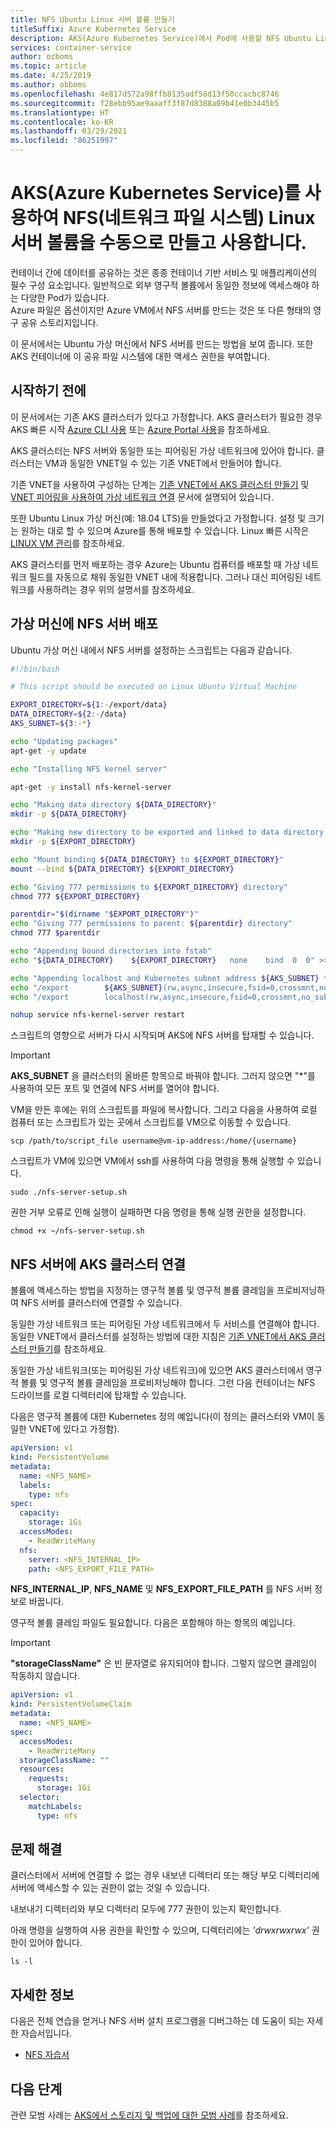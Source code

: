 ```yaml
---
title: NFS Ubuntu Linux 서버 볼륨 만들기
titleSuffix: Azure Kubernetes Service
description: AKS(Azure Kubernetes Service)에서 Pod에 사용할 NFS Ubuntu Linux 서버 볼륨을 수동으로 만드는 방법에 대해 알아봅니다.
services: container-service
author: ozboms
ms.topic: article
ms.date: 4/25/2019
ms.author: obboms
ms.openlocfilehash: 4e817d572a98ffb8135adf58d13f50ccacbc8746
ms.sourcegitcommit: f28ebb95ae9aaaff3f87d8388a09b41e0b3445b5
ms.translationtype: HT
ms.contentlocale: ko-KR
ms.lasthandoff: 03/29/2021
ms.locfileid: "86251997"
---
```

# <a name="manually-create-and-use-an-nfs-network-file-system-linux-server-volume-with-azure-kubernetes-service-aks"></a>AKS(Azure Kubernetes Service)를 사용하여 NFS(네트워크 파일 시스템) Linux 서버 볼륨을 수동으로 만들고 사용합니다.
컨테이너 간에 데이터를 공유하는 것은 종종 컨테이너 기반 서비스 및 애플리케이션의 필수 구성 요소입니다. 일반적으로 외부 영구적 볼륨에서 동일한 정보에 액세스해야 하는 다양한 Pod가 있습니다.    
Azure 파일은 옵션이지만 Azure VM에서 NFS 서버를 만드는 것은 또 다른 형태의 영구 공유 스토리지입니다. 

이 문서에서는 Ubuntu 가상 머신에서 NFS 서버를 만드는 방법을 보여 줍니다. 또한 AKS 컨테이너에 이 공유 파일 시스템에 대한 액세스 권한을 부여합니다.

## <a name="before-you-begin"></a>시작하기 전에
이 문서에서는 기존 AKS 클러스터가 있다고 가정합니다. AKS 클러스터가 필요한 경우 AKS 빠른 시작 [Azure CLI 사용][aks-quickstart-cli] 또는 [Azure Portal 사용][aks-quickstart-portal]을 참조하세요.

AKS 클러스터는 NFS 서버와 동일한 또는 피어링된 가상 네트워크에 있어야 합니다. 클러스터는 VM과 동일한 VNET일 수 있는 기존 VNET에서 만들어야 합니다.

기존 VNET을 사용하여 구성하는 단계는 [기존 VNET에서 AKS 클러스터 만들기][aks-virtual-network] 및 [VNET 피어링을 사용하여 가상 네트워크 연결][peer-virtual-networks] 문서에 설명되어 있습니다.

또한 Ubuntu Linux 가상 머신(예: 18.04 LTS)을 만들었다고 가정합니다. 설정 및 크기는 원하는 대로 할 수 있으며 Azure를 통해 배포할 수 있습니다. Linux 빠른 시작은 [LINUX VM 관리][linux-create]를 참조하세요.

AKS 클러스터를 먼저 배포하는 경우 Azure는 Ubuntu 컴퓨터를 배포할 때 가상 네트워크 필드를 자동으로 채워 동일한 VNET 내에 적용합니다. 그러나 대신 피어링된 네트워크를 사용하려는 경우 위의 설명서를 참조하세요.

## <a name="deploying-the-nfs-server-onto-a-virtual-machine"></a>가상 머신에 NFS 서버 배포
Ubuntu 가상 머신 내에서 NFS 서버를 설정하는 스크립트는 다음과 같습니다.
```bash
#!/bin/bash

# This script should be executed on Linux Ubuntu Virtual Machine

EXPORT_DIRECTORY=${1:-/export/data}
DATA_DIRECTORY=${2:-/data}
AKS_SUBNET=${3:-*}

echo "Updating packages"
apt-get -y update

echo "Installing NFS kernel server"

apt-get -y install nfs-kernel-server

echo "Making data directory ${DATA_DIRECTORY}"
mkdir -p ${DATA_DIRECTORY}

echo "Making new directory to be exported and linked to data directory: ${EXPORT_DIRECTORY}"
mkdir -p ${EXPORT_DIRECTORY}

echo "Mount binding ${DATA_DIRECTORY} to ${EXPORT_DIRECTORY}"
mount --bind ${DATA_DIRECTORY} ${EXPORT_DIRECTORY}

echo "Giving 777 permissions to ${EXPORT_DIRECTORY} directory"
chmod 777 ${EXPORT_DIRECTORY}

parentdir="$(dirname "$EXPORT_DIRECTORY")"
echo "Giving 777 permissions to parent: ${parentdir} directory"
chmod 777 $parentdir

echo "Appending bound directories into fstab"
echo "${DATA_DIRECTORY}    ${EXPORT_DIRECTORY}   none    bind  0  0" >> /etc/fstab

echo "Appending localhost and Kubernetes subnet address ${AKS_SUBNET} to exports configuration file"
echo "/export        ${AKS_SUBNET}(rw,async,insecure,fsid=0,crossmnt,no_subtree_check)" >> /etc/exports
echo "/export        localhost(rw,async,insecure,fsid=0,crossmnt,no_subtree_check)" >> /etc/exports

nohup service nfs-kernel-server restart
```
스크립트의 영향으로 서버가 다시 시작되며 AKS에 NFS 서버를 탑재할 수 있습니다.

>[!IMPORTANT]  
>**AKS_SUBNET** 을 클러스터의 올바른 항목으로 바꿔야 합니다. 그러지 않으면 "*"를 사용하여 모든 포트 및 연결에 NFS 서버를 열어야 합니다.

VM을 만든 후에는 위의 스크립트를 파일에 복사합니다. 그리고 다음을 사용하여 로컬 컴퓨터 또는 스크립트가 있는 곳에서 스크립트를 VM으로 이동할 수 있습니다. 
```console
scp /path/to/script_file username@vm-ip-address:/home/{username}
```
스크립트가 VM에 있으면 VM에서 ssh를 사용하여 다음 명령을 통해 실행할 수 있습니다.
```console
sudo ./nfs-server-setup.sh
```
권한 거부 오류로 인해 실행이 실패하면 다음 명령을 통해 실행 권한을 설정합니다.
```console
chmod +x ~/nfs-server-setup.sh
```

## <a name="connecting-aks-cluster-to-nfs-server"></a>NFS 서버에 AKS 클러스터 연결
볼륨에 액세스하는 방법을 지정하는 영구적 볼륨 및 영구적 볼륨 클레임을 프로비저닝하여 NFS 서버를 클러스터에 연결할 수 있습니다.

동일한 가상 네트워크 또는 피어링된 가상 네트워크에서 두 서비스를 연결해야 합니다. 동일한 VNET에서 클러스터를 설정하는 방법에 대한 지침은 [기존 VNET에서 AKS 클러스터 만들기][aks-virtual-network]를 참조하세요.

동일한 가상 네트워크(또는 피어링된 가상 네트워크)에 있으면 AKS 클러스터에서 영구적 볼륨 및 영구적 볼륨 클레임을 프로비저닝해야 합니다. 그런 다음 컨테이너는 NFS 드라이브를 로컬 디렉터리에 탑재할 수 있습니다.

다음은 영구적 볼륨에 대한 Kubernetes 정의 예입니다(이 정의는 클러스터와 VM이 동일한 VNET에 있다고 가정함).

```yaml
apiVersion: v1
kind: PersistentVolume
metadata:
  name: <NFS_NAME>
  labels:
    type: nfs
spec:
  capacity:
    storage: 1Gi
  accessModes:
    - ReadWriteMany
  nfs:
    server: <NFS_INTERNAL_IP>
    path: <NFS_EXPORT_FILE_PATH>
```
**NFS_INTERNAL_IP**, **NFS_NAME** 및 **NFS_EXPORT_FILE_PATH** 를 NFS 서버 정보로 바꿉니다.

영구적 볼륨 클레임 파일도 필요합니다. 다음은 포함해야 하는 항목의 예입니다.

>[!IMPORTANT]  
>**"storageClassName"** 은 빈 문자열로 유지되어야 합니다. 그렇지 않으면 클레임이 작동하지 않습니다.

```yaml
apiVersion: v1
kind: PersistentVolumeClaim
metadata:
  name: <NFS_NAME>
spec:
  accessModes:
    - ReadWriteMany
  storageClassName: ""
  resources:
    requests:
      storage: 1Gi
  selector: 
    matchLabels:
      type: nfs
```

## <a name="troubleshooting"></a>문제 해결
클러스터에서 서버에 연결할 수 없는 경우 내보낸 디렉터리 또는 해당 부모 디렉터리에 서버에 액세스할 수 있는 권한이 없는 것일 수 있습니다.

내보내기 디렉터리와 부모 디렉터리 모두에 777 권한이 있는지 확인합니다.

아래 명령을 실행하여 사용 권한을 확인할 수 있으며, 디렉터리에는 *'drwxrwxrwx'* 권한이 있어야 합니다.
```console
ls -l
```

## <a name="more-information"></a>자세한 정보
다음은 전체 연습을 얻거나 NFS 서버 설치 프로그램을 디버그하는 데 도움이 되는 자세한 자습서입니다.
  - [NFS 자습서][nfs-tutorial]

## <a name="next-steps"></a>다음 단계

관련 모범 사례는 [AKS에서 스토리지 및 백업에 대한 모범 사례][operator-best-practices-storage]를 참조하세요.

<!-- LINKS - external -->
[kubernetes-volumes]: https://kubernetes.io/docs/concepts/storage/volumes/
[linux-create]: ../virtual-machines/linux/tutorial-manage-vm.md
[nfs-tutorial]: https://help.ubuntu.com/community/SettingUpNFSHowTo#Pre-Installation_Setup
[aks-virtual-network]: ./configure-kubenet.md#create-an-aks-cluster-in-the-virtual-network
[peer-virtual-networks]: ../virtual-network/tutorial-connect-virtual-networks-portal.md

<!-- LINKS - internal -->
[aks-quickstart-cli]: kubernetes-walkthrough.md
[aks-quickstart-portal]: kubernetes-walkthrough-portal.md
[operator-best-practices-storage]: operator-best-practices-storage.md
